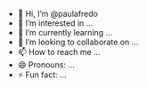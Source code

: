 - 👋 Hi, I’m @paulafredo
- 👀 I’m interested in ...
- 🌱 I’m currently learning ...
- 💞️ I’m looking to collaborate on ...
- 📫 How to reach me ...
- 😄 Pronouns: ...
- ⚡ Fun fact: ...

<!---
paulafredo/paulafredo is a ✨ special ✨ repository because its `README.md` (this file) appears on your GitHub profile.
You can click the Preview link to take a look at your changes.
--->
